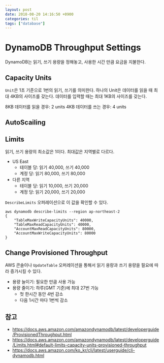 ```yaml
---
layout: post
date: 2018-08-20 14:16:50 +0900
categories: til
tags: ["database"]
---
```


# DynamoDB Throughput Settings

DynamoDB는 읽기, 쓰기 용량을 정해놓고, 사용한 시간 만큼 요금을 지불한다.

## Capacity Units

`Unit`은 1초 기준으로 1번의 읽기, 쓰기를 의미한다. 하나의 Unit은 데이터를 읽을 때 최대 4KB의 사이즈를 갖는다. 데이터를 입력할 때는 최대 1KB의 사이즈를 갖는다.

8KB 데이터를 읽을 경우: 2 units
4KB 데이터를 쓰는 경우: 4 units

## AutoScailing



## Limits

읽기, 쓰기 용량의 최소값은 1이다. 최대값은 지역별로 다르다.

- US East
  - 테이블 당: 읽기 40,000, 쓰기 40,000
  - 계정 당: 읽기 80,000, 쓰기 80,000
- 다른 지역
  - 테이블 당: 읽기 10,000, 쓰기 20,000
  - 계정 당: 읽기 20,000, 쓰기 20,000

`DescribeLimits` 오퍼레이션으로 이 값을 확인할 수 있다.

    aws dynamodb describe-limits --region ap-northeast-2
    {
        "TableMaxWriteCapacityUnits": 40000,
        "TableMaxReadCapacityUnits": 40000,
        "AccountMaxReadCapacityUnits": 80000,
        "AccountMaxWriteCapacityUnits": 80000
    }

## Change Provisioned Throughput

AWS 콘솔이나 `UpdateTable` 오퍼레이션을 통해서 읽기 용량과 쓰기 용량을 필요에 따라 증가시킬 수 있다.

- 용량 늘이기: 필요한 만큼 사용 가능
- 용량 줄이기: 하루(GMT 기준)에 최대 27번 가능
  - 첫 한시간 동안 4번 감소
  - 다음 1시간 마다 1번씩 감소

## 참고

- <https://docs.aws.amazon.com/amazondynamodb/latest/developerguide/ProvisionedThroughput.html>
- <https://docs.aws.amazon.com/amazondynamodb/latest/developerguide/Limits.html#default-limits-capacity-units-provisioned-throughput>
- <https://docs.aws.amazon.com/ko_kr/cli/latest/userguide/cli-dynamodb.html>
